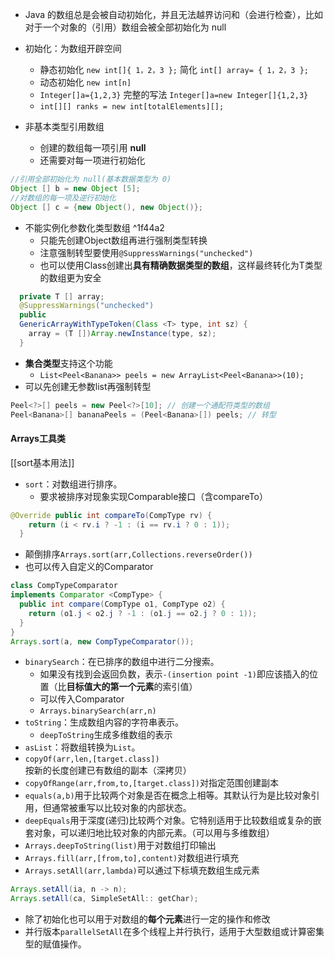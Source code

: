 
- Java 的数组总是会被自动初始化，并且无法越界访问和（会进行检查），比如对于一个对象的（引用）数组会被全部初始化为 null

- 初始化：为数组开辟空间
  - 静态初始化 `new int[]{ 1，2，3 };` 简化 `int[] array= { 1，2，3 };`
  - 动态初始化 `new int[n]`
  - `Integer[]a={1,2,3}` 完整的写法 `Integer[]a=new Integer[]{1,2,3}`
  - `int[][] ranks = new int[totalElements][];`

- 非基本类型引用数组
  - 创建的数组每一项引用 **null**
  - 还需要对每一项进行初始化
```java
//引用全部初始化为 null(基本数据类型为 0)
Object [] b = new Object [5];
//对数组的每一项及逆行初始化
Object [] c = {new Object(), new Object()};
```

- 不能实例化参数化类型数组 ^1f44a2
  - 只能先创建Object数组再进行强制类型转换
  - 注意强制转型要使用`@SuppressWarnings("unchecked")`
  - 也可以使用Class创建出**具有精确数据类型的数组**，这样最终转化为T类型的数组更为安全
``` java
  private T [] array;
  @SuppressWarnings("unchecked")
  public
  GenericArrayWithTypeToken(Class <T> type, int sz) {
    array = (T [])Array.newInstance(type, sz);
  }
```

  - **集合类型**支持这个功能
    - `List<Peel<Banana>> peels = new ArrayList<Peel<Banana>>(10);`
  - 可以先创建无参数list再强制转型
```java
Peel<?>[] peels = new Peel<?>[10]; // 创建一个通配符类型的数组
Peel<Banana>[] bananaPeels = (Peel<Banana>[]) peels; // 转型
```

#### Arrays工具类
[[sort基本用法]]
- `sort`：对数组进行排序。
  - 要求被排序对现象实现Comparable接口（含compareTo）
``` java
@Override public int compareTo(CompType rv) {
    return (i < rv.i ? -1 : (i == rv.i ? 0 : 1));
  }
```
- 颠倒排序`Arrays.sort(arr,Collections.reverseOrder())`
- 也可以传入自定义的Comparator
``` java
class CompTypeComparator
implements Comparator <CompType> {
  public int compare(CompType o1, CompType o2) {
    return (o1.j < o2.j ? -1 : (o1.j == o2.j ? 0 : 1));
  }
}
Arrays.sort(a, new CompTypeComparator());
```

- `binarySearch`：在已排序的数组中进行二分搜索。
  - 如果没有找到会返回负数，表示`-(insertion point -1)`即应该插入的位置（比**目标值大的第一个元素**的索引值）
  - 可以传入Comparator
  - `Arrays.binarySearch(arr,n)`
- `toString`：生成数组内容的字符串表示。
  - `deepToString`生成多维数组的表示
- `asList`：将数组转换为`List`。
- `copyOf(arr,len,[target.class])`按新的长度创建已有数组的副本（深拷贝）
- `copyOfRange(arr,from,to,[target.class])`对指定范围创建副本
- `equals(a,b)`用于比较两个对象是否在概念上相等。其默认行为是比较对象引用，但通常被重写以比较对象的内部状态。
- `deepEquals`用于深度(递归)比较两个对象。它特别适用于比较数组或复杂的嵌套对象，可以递归地比较对象的内部元素。（可以用与多维数组）
- `Arrays.deepToString(list)`用于对数组打印输出
- `Arrays.fill(arr,[from,to],content)`对数组进行填充
- `Arrays.setAll(arr,lambda)`可以通过下标填充数组生成元素
``` java
Arrays.setAll(ia, n -> n); 
Arrays.setAll(ca, SimpleSetAll:: getChar);
```
- 除了初始化也可以用于对数组的**每个元素**进行一定的操作和修改
- 并行版本`parallelSetAll`在多个线程上并行执行，适用于大型数组或计算密集型的赋值操作。